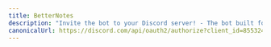 ```yaml
---
title: BetterNotes
description: "Invite the bot to your Discord server! - The bot built for one job: to make note taking and sharing even more powerful"
canonicalUrl: https://discord.com/api/oauth2/authorize?client_id=855324401373544458&permissions=519232&scope=bot
---
```


<Redirect :to="$frontmatter.canonicalUrl" />
